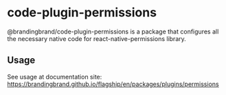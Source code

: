 # code-plugin-permissions

@brandingbrand/code-plugin-permissions is a package that configures all the necessary native code for react-native-permissions library.

## Usage

See usage at documentation site: https://brandingbrand.github.io/flagship/en/packages/plugins/permissions
